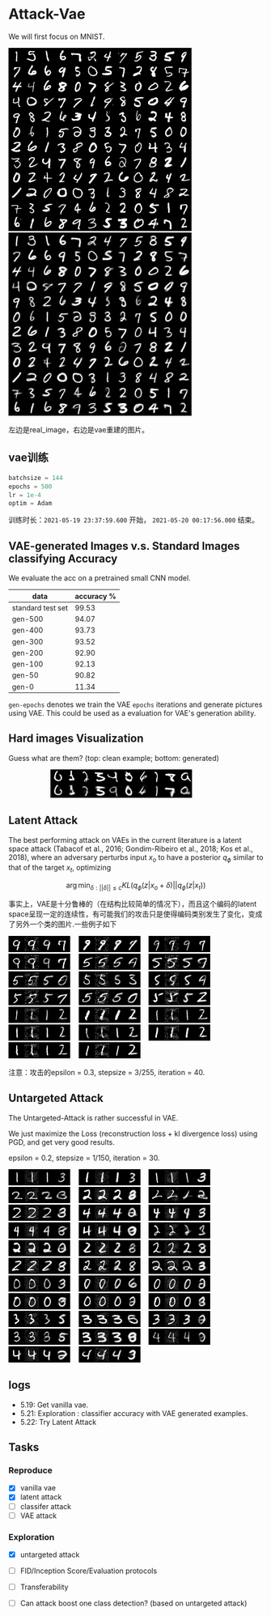 # Attack-Vae
We will first focus on MNIST.

![real](https://github.com/linhaowei1/Attack-Vae/blob/main/checkpoint/pic/real_img_500epoch.png)$\quad$![recon](https://github.com/linhaowei1/Attack-Vae/blob/main/checkpoint/pic/recons_500epoch.png)

左边是real_image，右边是vae重建的图片。

## vae训练

```python
batchsize = 144
epochs = 500
lr = 1e-4
optim = Adam
```
训练时长：`2021-05-19 23:37:59.600` 开始， `2021-05-20 00:17:56.000` 结束。

## VAE-generated Images v.s. Standard Images classifying Accuracy

We evaluate the acc on a pretrained small CNN model.

|  data   | accuracy %  |
|  ----  | ----  |
| standard test set  | 99.53 |
| gen-500  | 94.07 |
| gen-400  | 93.73 |
| gen-300  | 93.52 |
| gen-200  | 92.90 |
| gen-100  | 92.13 |
| gen-50   | 90.82 |
| gen-0    | 11.34 |

`gen-epochs` denotes we train the VAE `epochs` iterations and generate pictures using VAE. This could be used as a evaluation for VAE's generation ability.

## Hard images Visualization

Guess what are them? (top: clean example; bottom: generated)

$\quad\quad\quad\quad\quad$![0](https://github.com/linhaowei1/Attack-Vae/blob/main/hardimgs/0/1.png)![1](https://github.com/linhaowei1/Attack-Vae/blob/main/hardimgs/1/1.png)![2](https://github.com/linhaowei1/Attack-Vae/blob/main/hardimgs/2/25.png)![3](https://github.com/linhaowei1/Attack-Vae/blob/main/hardimgs/3/3.png)![4](https://github.com/linhaowei1/Attack-Vae/blob/main/hardimgs/4/27.png)![5](https://github.com/linhaowei1/Attack-Vae/blob/main/hardimgs/5/23.png)![6](https://github.com/linhaowei1/Attack-Vae/blob/main/hardimgs/6/35.png)![7](https://github.com/linhaowei1/Attack-Vae/blob/main/hardimgs/7/16.png)![8](https://github.com/linhaowei1/Attack-Vae/blob/main/hardimgs/8/40.png)![9](https://github.com/linhaowei1/Attack-Vae/blob/main/hardimgs/9/50.png)

## Latent Attack

The best performing attack on VAEs in the current literature is a latent space attack (Tabacof et al., 2016; Gondim-Ribeiro et al., 2018; Kos et al., 2018), where an adversary perturbs input $x_o$ to have a posterior $q_\phi$ similar to that of the target $x_t$, optimizing

$$
\arg\min_{\delta:||\delta||\le c} KL(q_{\phi}(z|x_o+\delta)||q_{\phi}(z|x_t))
$$

事实上，VAE是十分鲁棒的（在结构比较简单的情况下），而且这个编码的latent space呈现一定的连续性，有可能我们的攻击只是使得编码类别发生了变化，变成了另外一个类的图片.一些例子如下

![0](https://github.com/linhaowei1/Attack-Vae/blob/main/latent_attack/9/3.png)$\quad$![0](https://github.com/linhaowei1/Attack-Vae/blob/main/latent_attack/9/7.png)$\quad$![0](https://github.com/linhaowei1/Attack-Vae/blob/main/latent_attack/9/48.png)$\quad$![0](https://github.com/linhaowei1/Attack-Vae/blob/main/latent_attack/9/25.png)$\quad$![0](https://github.com/linhaowei1/Attack-Vae/blob/main/latent_attack/5/4.png)$\quad$![0](https://github.com/linhaowei1/Attack-Vae/blob/main/latent_attack/5/7.png)$\quad$![0](https://github.com/linhaowei1/Attack-Vae/blob/main/latent_attack/5/12.png)$\quad$![0](https://github.com/linhaowei1/Attack-Vae/blob/main/latent_attack/5/13.png)$\quad$![0](https://github.com/linhaowei1/Attack-Vae/blob/main/latent_attack/5/18.png)$\quad$![0](https://github.com/linhaowei1/Attack-Vae/blob/main/latent_attack/5/22.png)$\quad$![0](https://github.com/linhaowei1/Attack-Vae/blob/main/latent_attack/5/23.png)$\quad$![0](https://github.com/linhaowei1/Attack-Vae/blob/main/latent_attack/5/63.png)$\quad$![0](https://github.com/linhaowei1/Attack-Vae/blob/main/latent_attack/1/21.png)$\quad$![0](https://github.com/linhaowei1/Attack-Vae/blob/main/latent_attack/1/25.png)$\quad$![0](https://github.com/linhaowei1/Attack-Vae/blob/main/latent_attack/1/29.png)$\quad$![0](https://github.com/linhaowei1/Attack-Vae/blob/main/latent_attack/1/33.png)$\quad$![0](https://github.com/linhaowei1/Attack-Vae/blob/main/latent_attack/1/34.png)$\quad$![0](https://github.com/linhaowei1/Attack-Vae/blob/main/latent_attack/1/38.png)$\quad$![0](https://github.com/linhaowei1/Attack-Vae/blob/main/latent_attack/1/41.png)$\quad$![0](https://github.com/linhaowei1/Attack-Vae/blob/main/latent_attack/1/82.png)

注意：攻击的epsilon = 0.3, stepsize = 3/255, iteration = 40.
## Untargeted Attack

The Untargeted-Attack is rather successful in VAE.

We just maximize the Loss (reconstruction loss + kl divergence loss) using PGD, and get very good results.

epsilon = 0.2, stepsize = 1/150, iteration = 30.

![0](https://github.com/linhaowei1/Attack-Vae/blob/main/untargeted_attack/1/39.png)$\quad$![0](https://github.com/linhaowei1/Attack-Vae/blob/main/untargeted_attack/1/58.png)$\quad$![0](https://github.com/linhaowei1/Attack-Vae/blob/main/untargeted_attack/1/91.png)$\quad$![0](https://github.com/linhaowei1/Attack-Vae/blob/main/untargeted_attack/2/6.png)$\quad$![0](https://github.com/linhaowei1/Attack-Vae/blob/main/untargeted_attack/2/7.png)$\quad$![0](https://github.com/linhaowei1/Attack-Vae/blob/main/untargeted_attack/2/3.png)$\quad$![0](https://github.com/linhaowei1/Attack-Vae/blob/main/untargeted_attack/2/19.png)$\quad$![0](https://github.com/linhaowei1/Attack-Vae/blob/main/untargeted_attack/4/30.png)$\quad$![0](https://github.com/linhaowei1/Attack-Vae/blob/main/untargeted_attack/4/38.png)$\quad$![0](https://github.com/linhaowei1/Attack-Vae/blob/main/untargeted_attack/4/42.png)$\quad$![0](https://github.com/linhaowei1/Attack-Vae/blob/main/untargeted_attack/4/58.png)$\quad$![0](https://github.com/linhaowei1/Attack-Vae/blob/main/untargeted_attack/2/22.png)$\quad$![0](https://github.com/linhaowei1/Attack-Vae/blob/main/untargeted_attack/2/25.png)$\quad$![0](https://github.com/linhaowei1/Attack-Vae/blob/main/untargeted_attack/2/27.png)$\quad$![0](https://github.com/linhaowei1/Attack-Vae/blob/main/untargeted_attack/2/50.png)$\quad$![0](https://github.com/linhaowei1/Attack-Vae/blob/main/untargeted_attack/2/61.png)$\quad$![0](https://github.com/linhaowei1/Attack-Vae/blob/main/untargeted_attack/2/70.png)$\quad$![0](https://github.com/linhaowei1/Attack-Vae/blob/main/untargeted_attack/2/79.png)$\quad$![0](https://github.com/linhaowei1/Attack-Vae/blob/main/untargeted_attack/0/48.png)$\quad$![0](https://github.com/linhaowei1/Attack-Vae/blob/main/untargeted_attack/0/41.png)$\quad$![0](https://github.com/linhaowei1/Attack-Vae/blob/main/untargeted_attack/0/30.png)$\quad$![0](https://github.com/linhaowei1/Attack-Vae/blob/main/untargeted_attack/0/21.png)$\quad$![0](https://github.com/linhaowei1/Attack-Vae/blob/main/untargeted_attack/0/11.png)$\quad$![0](https://github.com/linhaowei1/Attack-Vae/blob/main/untargeted_attack/0/5.png)$\quad$![0](https://github.com/linhaowei1/Attack-Vae/blob/main/untargeted_attack/3/3.png)$\quad$![0](https://github.com/linhaowei1/Attack-Vae/blob/main/untargeted_attack/3/4.png)$\quad$![0](https://github.com/linhaowei1/Attack-Vae/blob/main/untargeted_attack/3/19.png)$\quad$![0](https://github.com/linhaowei1/Attack-Vae/blob/main/untargeted_attack/3/25.png)$\quad$![0](https://github.com/linhaowei1/Attack-Vae/blob/main/untargeted_attack/3/65.png)$\quad$![0](https://github.com/linhaowei1/Attack-Vae/blob/main/untargeted_attack/4/3.png)$\quad$![0](https://github.com/linhaowei1/Attack-Vae/blob/main/untargeted_attack/4/8.png)$\quad$![0](https://github.com/linhaowei1/Attack-Vae/blob/main/untargeted_attack/4/11.png)
## logs
- 5.19: Get vanilla vae.
- 5.21: Exploration : classifier accuracy with VAE generated examples.
- 5.22: Try Latent Attack

## Tasks
### Reproduce
- [x] vanilla vae
- [x] latent attack
- [ ] classifer attack
- [ ] VAE attack

### Exploration
- [x] untargeted attack
- [ ] FID/Inception Score/Evaluation protocols
- [ ] Transferability
- [ ] Can attack boost one class detection? (based on untargeted attack)

